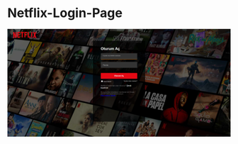 # Netflix-Login-Page

![Netflix Login Page Preview](https://github.com/mfatihgul/Netflix-Login-Page/blob/d00db196c909f447224d092abc13b1452c6aa4e2/thumb.png)
